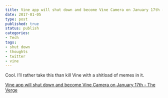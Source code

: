 ```yaml
---
title: Vine app will shut down and become Vine Camera on January 17th - The Verge
date: 2017-01-05
type: post
published: true
status: publish
categories:
- Tech
tags:
- shut down
- thoughts
- twitter
- vine
---
```

<p>Cool. I&rsquo;ll rather take this than kill Vine with a shitload of memes in it.</p>
<p><a href="http://www.theverge.com/2017/1/5/14175670/vine-shutting-down-rebrand-download-archive">Vine app will shut down and become Vine Camera on January 17th - The Verge</a></p>

